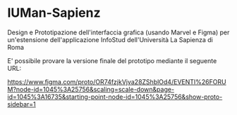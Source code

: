 # IUMan-Sapienz
Design e Prototipazione dell'interfaccia grafica (usando Marvel e Figma) per un'estensione dell'applicazione InfoStud dell'Università La Sapienza di Roma

E' possibile provare la versione finale del prototipo mediante il seguente URL:

https://www.figma.com/proto/OR74fzjkVjva28ZShblOd4/EVENTI%26FORUM?node-id=1045%3A25756&scaling=scale-down&page-id=1045%3A16735&starting-point-node-id=1045%3A25756&show-proto-sidebar=1
